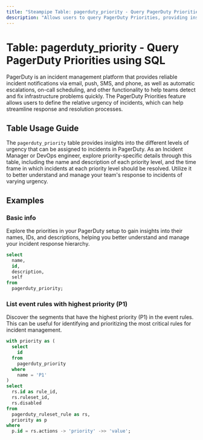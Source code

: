 ```yaml
---
title: "Steampipe Table: pagerduty_priority - Query PagerDuty Priorities using SQL"
description: "Allows users to query PagerDuty Priorities, providing insights into the different levels of urgency that can be assigned to incidents."
---
```


# Table: pagerduty_priority - Query PagerDuty Priorities using SQL

PagerDuty is an incident management platform that provides reliable incident notifications via email, push, SMS, and phone, as well as automatic escalations, on-call scheduling, and other functionality to help teams detect and fix infrastructure problems quickly. The PagerDuty Priorities feature allows users to define the relative urgency of incidents, which can help streamline response and resolution processes.

## Table Usage Guide

The `pagerduty_priority` table provides insights into the different levels of urgency that can be assigned to incidents in PagerDuty. As an Incident Manager or DevOps engineer, explore priority-specific details through this table, including the name and description of each priority level, and the time frame in which incidents at each priority level should be resolved. Utilize it to better understand and manage your team's response to incidents of varying urgency.

## Examples

### Basic info
Explore the priorities in your PagerDuty setup to gain insights into their names, IDs, and descriptions, helping you better understand and manage your incident response hierarchy.

```sql
select
  name,
  id,
  description,
  self
from
  pagerduty_priority;
```

### List event rules with highest priority (P1)
Discover the segments that have the highest priority (P1) in the event rules. This can be useful for identifying and prioritizing the most critical rules for incident management.

```sql
with priority as (
  select
    id
  from
    pagerduty_priority
  where
    name = 'P1'
)
select
  rs.id as rule_id,
  rs.ruleset_id,
  rs.disabled
from
  pagerduty_ruleset_rule as rs,
  priority as p
where
  p.id = rs.actions -> 'priority' ->> 'value';
```